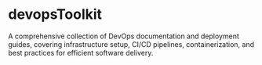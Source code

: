 # devopsToolkit

A comprehensive collection of DevOps documentation and deployment guides, covering infrastructure setup, CI/CD pipelines, containerization, and best practices for efficient software delivery.
